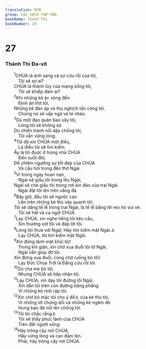 ```yaml
---
translation: NVB
group: CÁC SÁCH THƠ-VĂN
bookName: Thánh Thi 
bookNumber: 19
---
```


<div class="title"><h1>27</h1><h3>Thánh Thi Đa-vít </h3></div>
<span class="verse thi_27_1">  <sup>1</sup>CHÚA là ánh sáng và sự cứu rỗi của tôi, <br/>   Tôi sẽ sợ ai? <br/>  CHÚA là thành lũy của mạng sống tôi, <br/>   Tôi sẽ khiếp đảm ai? <br/></span>
<span class="verse thi_27_2">  <sup>2</sup>Khi những kẻ ác xông đến <br/>   Định ăn thịt tôi, <br/>  Những kẻ đàn áp và thù nghịch tấn công tôi, <br/>   Chúng nó sẽ vấp ngã và té nhào. <br/></span>
<span class="verse thi_27_3">  <sup>3</sup>Dù một đạo quân bao vây tôi, <br/>   Lòng tôi sẽ không sợ. <br/>  Dù chiến tranh nổi dậy chống tôi, <br/>   Tôi vẫn vững lòng. <br/></span>
<span class="verse thi_27_4">  <sup>4</sup>Tôi đã xin CHÚA một điều, <br/>   Là điều tôi sẽ tìm kiếm. <br/>  Ấy là tôi đuợc ở trong nhà CHÚA<br/>   Đến suốt đời, <br/>  Để chiêm ngưỡng sự tốt đẹp của CHÚA<br/>   Và cầu hỏi trong đền thờ Ngài. <br/></span>
<span class="verse thi_27_5">  <sup>5</sup>Vì trong ngày hoạn nạn, <br/>   Ngài sẽ giấu tôi trong lều Ngài, <br/>  Ngài sẽ che giấu tôi trong nơi kín đáo của trại Ngài. <br/>   Ngài đặt tôi lên trên vầng đá. <br/></span>
<span class="verse thi_27_6">  <sup>6</sup>Bây giờ, đầu tôi sẽ ngước cao <br/>   Lên trên những kẻ thù vây quanh tôi. <br/>  Tôi sẽ dâng tế lễ trong trại Ngài, là tế lễ bằng lời reo hò vui vẻ. <br/>   Tôi sẽ hát và ca ngợi CHÚA. <br/></span>
<span class="verse thi_27_7">  <sup>7</sup>Lạy CHÚA, xin nghe tiếng tôi kêu cầu, <br/>   Xin thương xót tôi và đáp lời tôi. <br/></span>
<span class="verse thi_27_8">  <sup>8</sup>Lòng tôi thưa với Ngài: Hãy tìm kiếm mặt Ngài.<a data-toggle="tooltip" data-placement="bottom" title="Nt: mặt ta">⚓</a><br/>   Lạy CHÚA, tôi tìm kiếm mặt Ngài. <br/></span>
<span class="verse thi_27_9">  <sup>9</sup>Xin đừng lánh mặt khỏi tôi! <br/>   Trong khi giận, xin chớ xua đuổi tôi tớ Ngài, <br/>   Ngài vẫn giúp đỡ tôi. <br/>  Xin đừng xua đuổi, cũng chớ ruồng bỏ tôi! <br/>   Lạy Đức Chúa Trời là Đấng cứu rỗi tôi. <br/></span>
<span class="verse thi_27_10">  <sup>10</sup>Dù cha mẹ bỏ tôi, <br/>   Nhưng CHÚA sẽ tiếp nhận tôi. <br/></span>
<span class="verse thi_27_11">  <sup>11</sup>Lạy CHÚA, xin dạy tôi đường lối Ngài. <br/>   Xin dẫn tôi trên con đường bằng phẳng <br/>   Vì những kẻ rình rập tôi. <br/></span>
<span class="verse thi_27_12">  <sup>12</sup>Xin chớ bỏ mặc tôi cho ý đồ<a data-toggle="tooltip" data-placement="bottom" title="Nt: linh hồn">⚓</a> của kẻ thù tôi, <br/>   Vì những lời chứng dối và những kẻ ngăm đe <br/>   Hung bạo đã nổi lên chống tôi. <br/></span>
<span class="verse thi_27_13">  <sup>13</sup>Tôi tin chắc rằng<a data-toggle="tooltip" data-placement="bottom" title="MT: ngoại trừ nếu tôi không tin…">⚓</a><br/>   Tôi sẽ thấy phúc lành của CHÚA<br/>   Trên đất người sống. <br/></span>
<span class="verse thi_27_14">  <sup>14</sup>Hãy trông cậy nơi CHÚA, <br/>   Hãy vững lòng và can đảm lên. <br/>   Phải, hãy trông cậy nơi CHÚA. <br/></span>
